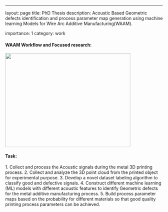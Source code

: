 ---
layout: page
title: PhD Thesis
description: Acoustic Based Geometric defects identification and process parameter map generation using machine learning Models for Wire Arc Additive Manufacturing(WAAM).
<!--img: /assets/img/DSC_0083.jpg-->
importance: 1
category: work
<h4>WAAM Workflow and Focused research:</h4> <img width= 400 height = 300 src="{{ '/assets/img/workflow.png' | relative_url }}" >
 
<h4>Task:</h4>
1. Collect and process the Acoustic signals during the metal 3D printing process.
2. Collect and analyze the 3D point cloud from the printed object for experimental purpose.
3. Develop a novel dataset labeling algorithm to classify good and defective signals.
4. Construct different machine learning (ML) models with different acoustic features to identify Geometric defects for the metal additive
manufacturing process.
5. Build process parameter maps based on the probability for different materials so that good quality printing process parameters can be
achieved.

<!-----
    layout: page
    title: project
    description: a project with a background image
    img: /assets/img/DSC_0083.jpg
    ---
<!--
during metal additive manufacturing
process.
-->
```
